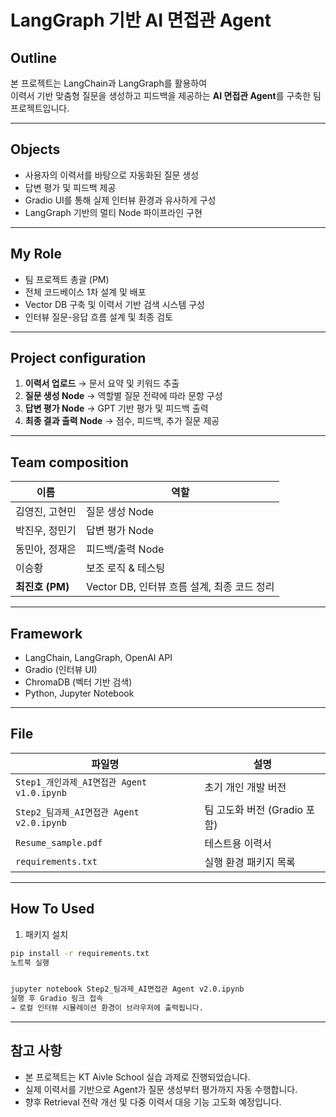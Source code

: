 # LangGraph 기반 AI 면접관 Agent

## Outline
본 프로젝트는 LangChain과 LangGraph를 활용하여  
이력서 기반 맞춤형 질문을 생성하고 피드백을 제공하는 **AI 면접관 Agent**를 구축한 팀 프로젝트입니다.

---

## Objects
- 사용자의 이력서를 바탕으로 자동화된 질문 생성
- 답변 평가 및 피드백 제공
- Gradio UI를 통해 실제 인터뷰 환경과 유사하게 구성
- LangGraph 기반의 멀티 Node 파이프라인 구현

---

## My Role
- 팀 프로젝트 총괄 (PM)  
- 전체 코드베이스 1차 설계 및 배포  
- Vector DB 구축 및 이력서 기반 검색 시스템 구성
- 인터뷰 질문-응답 흐름 설계 및 최종 검토

---

## Project configuration
1. **이력서 업로드** → 문서 요약 및 키워드 추출
2. **질문 생성 Node** → 역할별 질문 전략에 따라 문항 구성
3. **답변 평가 Node** → GPT 기반 평가 및 피드백 출력
4. **최종 결과 출력 Node** → 점수, 피드백, 추가 질문 제공

---

## Team composition
| 이름 | 역할 |
|------|------|
| 김영진, 고현민 | 질문 생성 Node |
| 박진우, 정민기 | 답변 평가 Node |
| 동민아, 정재은 | 피드백/출력 Node |
| 이승황 | 보조 로직 & 테스팅 |
| **최진호 (PM)** | Vector DB, 인터뷰 흐름 설계, 최종 코드 정리 |

---

## Framework

- LangChain, LangGraph, OpenAI API
- Gradio (인터뷰 UI)
- ChromaDB (벡터 기반 검색)
- Python, Jupyter Notebook

---

## File

| 파일명 | 설명 |
|--------|------|
| `Step1_개인과제_AI면접관 Agent v1.0.ipynb` | 초기 개인 개발 버전 |
| `Step2_팀과제_AI면접관 Agent v2.0.ipynb` | 팀 고도화 버전 (Gradio 포함) |
| `Resume_sample.pdf` | 테스트용 이력서 |
| `requirements.txt` | 실행 환경 패키지 목록 |

---

## How To Used

1. 패키지 설치
```bash
pip install -r requirements.txt
노트북 실행
```
```bash

jupyter notebook Step2_팀과제_AI면접관 Agent v2.0.ipynb
실행 후 Gradio 링크 접속
→ 로컬 인터뷰 시뮬레이션 환경이 브라우저에 출력됩니다.
```
---

## 참고 사항

- 본 프로젝트는 KT Aivle School 실습 과제로 진행되었습니다.
- 실제 이력서를 기반으로 Agent가 질문 생성부터 평가까지 자동 수행합니다.
- 향후 Retrieval 전략 개선 및 다중 이력서 대응 기능 고도화 예정입니다.
